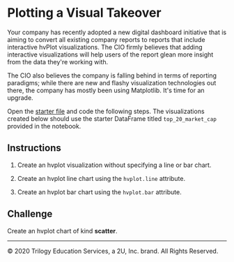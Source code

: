 # Plotting a Visual Takeover

Your company has recently adopted a new digital dashboard initiative that is aiming to convert all existing company reports to reports that include interactive hvPlot visualizations. The CIO firmly believes that adding interactive visualizations will help users of the report glean more insight from the data they're working with.

The CIO also believes the company is falling behind in terms of reporting paradigms; while there are new and flashy visualization technologies out there, the company has mostly been using Matplotlib. It's time for an upgrade.

Open the [starter file](Unsolved/Core/plotting_visual_takeover.ipynb) and code the following steps. The visualizations created below should use the starter DataFrame titled `top_20_market_cap` provided in the notebook.

## Instructions

1. Create an hvplot visualization without specifying a line or bar chart.

2. Create an hvplot line chart using the `hvplot.line` attribute.

3. Create an hvplot bar chart using the `hvplot.bar` attribute.

## Challenge

Create an hvplot chart of kind **scatter**.

------

© 2020 Trilogy Education Services, a 2U, Inc. brand. All Rights Reserved.
